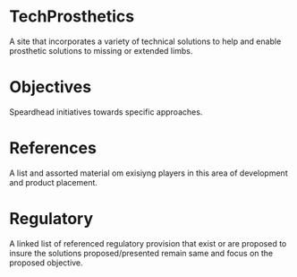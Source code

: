 # TechProsthetics
A site that incorporates a variety of technical solutions to help and enable prosthetic solutions to missing or extended limbs.

# Objectives
Speardhead initiatives towards specific approaches.

# References
A list and assorted material om exisiyng players in this area of development and product placement.

# Regulatory
A linked list of referenced regulatory provision that exist or are proposed to insure the solutions proposed/presented remain same and focus on the proposed objective.



